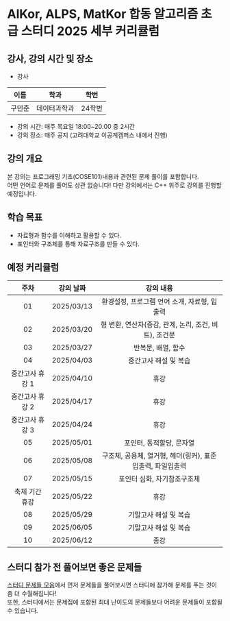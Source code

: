 # AlKor, ALPS, MatKor 합동 알고리즘 초급 스터디 2025 세부 커리큘럼 

## 강사, 강의 시간 및 장소

* 강사

| 이름 | 학과 | 학번 |  
| :---: | :---------: | :---: |
| 구민준 | 데이터과학과 | 24학번 |

* 강의 시간: 매주 목요일 18:00~20:00 중 2시간
* 강의 장소: 매주 공지 (고려대학교 이공계캠퍼스 내에서 진행)

## 강의 개요

본 강의는 프로그래밍 기초(COSE101)내용과 관련된 문제 풀이를 포함합니다.  
어떤 언어로 문제를 풀어도 상관 없습니다! 다만 강의에서는 C++ 위주로 강의를 진행할 예정입니다.     

## 학습 목표

- 자료형과 함수를 이해하고 활용할 수 있다.
- 포인터와 구조체를 통해 자료구조를 만들 수 있다.

## 예정 커리큘럼

| 주차 | 강의 날짜 |              강의 내용                |
| :--: | :------: |:--------------------------------------------: | 
| 01 | 2025/03/13 | 환경설정, 프로그램 언어 소개, 자료형, 입출력 |
| 02 | 2025/03/20 | 형 변환, 연산자(증감, 관계, 논리, 조건, 비트), 조건문 |  |
| 03 | 2025/03/27 | 반복문, 배열, 함수 |  |
| 04 | 2025/04/03 | 중간고사 해설 및 복습 |  |
| 중간고사 휴강 1 | 2025/04/10 | 휴강 |  |
| 중간고사 휴강 2 | 2025/04/17 | 휴강 |  |
| 중간고사 휴강 3 | 2025/04/24 | 휴강 |  |
| 05 | 2025/05/01 | 포인터, 동적할당, 문자열 |  |
| 06 | 2025/05/08 | 구조체, 공용체, 열거형, 헤더(링커), 표준입출력, 파일입출력 |  |
| 07 | 2025/05/15 | 포인터 심화, 자기참조구조체  |  |
| 축제 기간 휴강 | 2025/05/22 | 휴강  |  |
| 08 | 2025/05/29 | 기말고사 해설 및 복습 |  |
| 09 | 2025/06/05 | 기말고사 해설 및 복습 |  |
| 10 | 2025/06/12 | 종강 |  |


## 스터디 참가 전 풀어보면 좋은 문제들

[스터디 문제들 모음](https://www.acmicpc.net/workbook/view/20546)에서 먼저 문제들을 풀어보시면 스터디에 참가해 문제를 푸는 것이 좀 더 수월해집니다!   
또한, 스터디에서는 문제집에 포함된 최대 난이도의 문제들보다 어려운 문제들이 포함될 수 있습니다.
